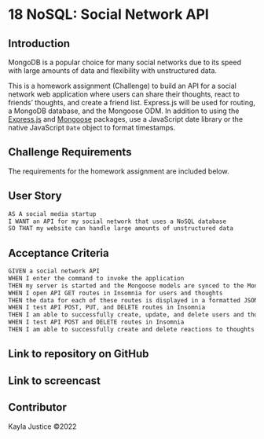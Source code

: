 # 18 NoSQL: Social Network API


## Introduction

MongoDB is a popular choice for many social networks due to its speed with large amounts of data and flexibility with unstructured data.

This is a homework assignment (Challenge) to build an API for a social network web application where users can share their thoughts, react to friends’ thoughts, and create a friend list. Express.js will be used for routing, a MongoDB database, and the Mongoose ODM. In addition to using the [Express.js](https://www.npmjs.com/package/express) and [Mongoose](https://www.npmjs.com/package/mongoose) packages, use a JavaScript date library or the native JavaScript `Date` object to format timestamps.


## Challenge Requirements

The requirements for the homework assignment are included below.


## User Story

```md
AS A social media startup
I WANT an API for my social network that uses a NoSQL database
SO THAT my website can handle large amounts of unstructured data
```

## Acceptance Criteria

```md
GIVEN a social network API
WHEN I enter the command to invoke the application
THEN my server is started and the Mongoose models are synced to the MongoDB database
WHEN I open API GET routes in Insomnia for users and thoughts
THEN the data for each of these routes is displayed in a formatted JSON
WHEN I test API POST, PUT, and DELETE routes in Insomnia
THEN I am able to successfully create, update, and delete users and thoughts in my database
WHEN I test API POST and DELETE routes in Insomnia
THEN I am able to successfully create and delete reactions to thoughts and add and remove friends to a user’s friend list
```

## Link to repository on GitHub



## Link to screencast


## Contributor

Kayla Justice &copy;2022   
